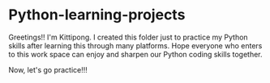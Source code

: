 # Python-learning-projects
Greetings!! I'm Kittipong. I created this folder just to practice my Python skills after learning this through many platforms.
Hope everyone who enters to this work space can enjoy and sharpen our Python coding skills together.

Now, let's go practice!!!

